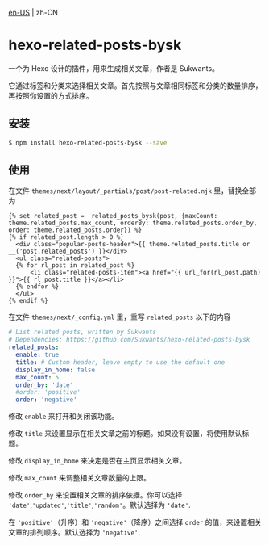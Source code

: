 [en-US](../README.md) | zh-CN

# hexo-related-posts-bysk

一个为 Hexo 设计的插件，用来生成相关文章，作者是 Sukwants。

它通过标签和分类来选择相关文章。首先按照与文章相同标签和分类的数量排序，再按照你设置的方式排序。

## 安装

```sh
$ npm install hexo-related-posts-bysk --save
```

## 使用

在文件 `themes/next/layout/_partials/post/post-related.njk` 里，替换全部为
```njk
{% set related_post =  related_posts_bysk(post, {maxCount: theme.related_posts.max_count, orderBy: theme.related_posts.order_by, order: theme.related_posts.order}) %}
{% if related_post.length > 0 %}
  <div class="popular-posts-header">{{ theme.related_posts.title or __('post.related_posts') }}</div>
  <ul class="related-posts">
  {% for rl_post in related_post %}
      <li class="related-posts-item"><a href="{{ url_for(rl_post.path) }}">{{ rl_post.title }}</a></li>
  {% endfor %}
  </ul>
{% endif %}
```

在文件 `themes/next/_config.yml` 里，重写 `related_posts` 以下的内容

```yml
# List related posts, written by Sukwants
# Dependencies: https://github.com/Sukwants/hexo-related-posts-bysk
related_posts:
  enable: true
  title: # Custom header, leave empty to use the default one
  display_in_home: false
  max_count: 5
  order_by: 'date'
  #order: 'positive'
  order: 'negative'
```

修改 `enable` 来打开和关闭该功能。

修改 `title` 来设置显示在相关文章之前的标题。如果没有设置，将使用默认标题。

修改 `display_in_home` 来决定是否在主页显示相关文章。

修改 `max_count` 来调整相关文章数量的上限。

修改 `order_by` 来设置相关文章的排序依据。你可以选择 `'date'`,`'updated'`,`'title'`,`'random'`。默认选择为 `'date'`.

在 `'positive'`（升序）和 `'negative'`（降序）之间选择 `order` 的值，来设置相关文章的排列顺序。默认选择为 `'negative'`.
